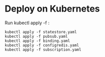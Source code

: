# Deploy on Kubernetes

Run kubectl apply -f <FILENAME> :
```
kubectl apply -f statestore.yaml
kubectl apply -f pubsub.yaml
kubectl apply -f binding.yaml
kubectl apply -f configredis.yaml
kubectl apply -f subscription.yaml
```
